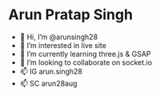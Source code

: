 # Arun Pratap Singh
- 👋 Hi, I’m @arunsingh28
- 👀 I’m interested in live site
- 🌱 I’m currently learning three.js & GSAP
- 💞️ I’m looking to collaborate on socket.io
- 📫 IG arun.singh28
- 📫 SC arun28aug

<!--- arunsingh28/arunsingh28 is a ✨ special ✨ repository because its `README.md` (this file) appears on your GitHub profile.
You can click the Preview link to take a look at your changes. --->
